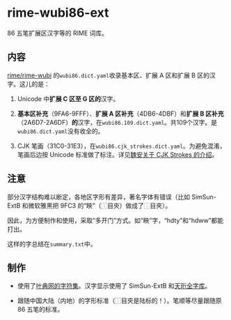 # rime-wubi86-ext

86 五笔扩展区汉字等的 RIME 词库。

## 内容

[rime/rime-wubi](github.com/rime/rime-wubi) 的`wubi86.dict.yaml`收录基本区、扩展 A 区和扩展 B 区的汉字。这儿的是：

1. Unicode 中**扩展 C 区至 G 区的**汉字。

2. **基本区补充**（9FA6-9FFF）、**扩展 A 区补充**（4DB6-4DBF）和**扩展 B 区补充**（2A6D7-2A6DF）**的**汉字，在`wubi86.109.dict.yaml`。共109个汉字。是`wubi86.dict.yaml`没有收全的。

3. CJK 笔画（31C0-31E3），在`wubi86.cjk_strokes.dict.yaml`。为避免混淆，笔画后边按 Unicode 标准做了标注。详见[魏安关于 CJK Strokes 的介绍](https://www.babelstone.co.uk/CJK/CJKStroke.html)。

## 注意

部分汉字结构难以断定，各地区字形有差异，著名字体有错误（比如 SimSun-ExtB 和微软雅黑把 9FC3 的“鿃”（⿰目㚒）做成了⿰目夾）。

因此，为方便制作和使用，采取“多开门”方式。如“䀹”字，“hdty”和“hdww”都能打出。

这样的字总结在`summary.txt`中。

## 制作

* 使用了[叶典网的字符集](http://yedict.com/zsts.htm)。汉字显示使用了 SimSun-ExtB 和[天珩全字库](http://cheonhyeong.com/Simplified/download.html)。

* 跟随中国大陆（内地）的字形标准（⿰目㚒是陆标的！）。笔顺等尽量跟随原 86 五笔的标准。
